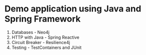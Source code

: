 # Demo application using Java and Spring Framework

1. Databases - Neo4j
2. HTTP with Java - Spring Reactive
3. Circuit Breaker - Resilience4j
4. Testing - TestContainers and JUnit